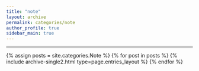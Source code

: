 ```yaml
---
title: "note"
layout: archive
permalink: categories/note
author_profile: true
sidebar_main: true
---
```


<!-- 공백이 포함되어 있는 카테고리 이름의 경우 site.categories['a b c'] 이런식으로! -->

***

{% assign posts = site.categories.Note %}
{% for post in posts %} {% include archive-single2.html type=page.entries_layout %} {% endfor %}